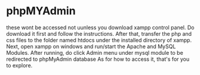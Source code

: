 # phpMYAdmin

these wont be accessed not uunless you download xampp control panel. Do download it first and follow the instructions. 
After that, transfer the php and css files to the folder named htdocs under the installed directory of xampp.
Next, open xampp on windows and run/start the Apache and MySQL Modules. 
After running, do click Admin menu under mysql module to be redirected to phpMyAdmin database
As for how to access it, that's for you to explore.
